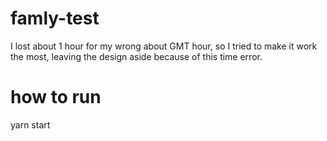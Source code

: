 # famly-test

I lost about 1 hour for my wrong about GMT hour, so I tried to make it work the most, leaving the design aside because of this time error.

# how to run
yarn start

